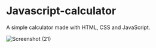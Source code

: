 # Javascript-calculator
A simple calculator made with HTML, CSS and JavaScript.



![Screenshot (21)](https://user-images.githubusercontent.com/82906745/178827577-a05d97be-881f-41a9-bdba-171e321cf655.png)
